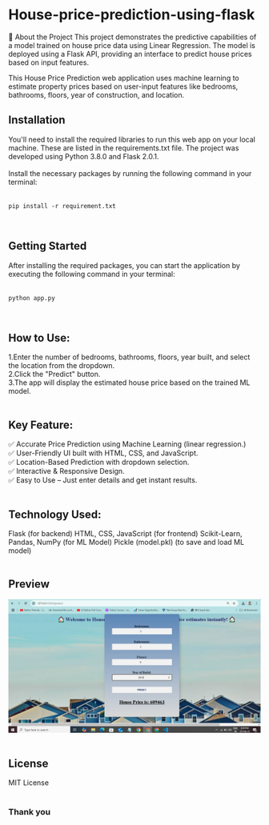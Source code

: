 # House-price-prediction-using-flask
📌 About the Project
This project demonstrates the predictive capabilities of a model trained on house price data using Linear Regression. The model is deployed using a Flask API, providing an interface to predict house prices based on input features.

This House Price Prediction web application uses machine learning to estimate property prices based on user-input features like bedrooms, bathrooms, floors, year of construction, and location.

## Installation

You'll need to install the required libraries to run this web app on your local machine. These are listed in the requirements.txt file. The project was developed using Python 3.8.0 and Flask 2.0.1.<br><br> Install the necessary packages by running the following command in your terminal:<br><br>

```
pip install -r requirement.txt
```
<br>

## Getting Started

After installing the required packages, you can start the application by executing the following command in your terminal:<br><br>
```
python app.py
```
<br>

## How to Use:
1.Enter the number of bedrooms, bathrooms, floors, year built, and select the location from the dropdown.<br>
2.Click the "Predict" button.<br>
3.The app will display the estimated house price based on the trained ML model.<br>
<br>

## Key Feature: 
✅ Accurate Price Prediction using Machine Learning (linear regression.)<br>
✅ User-Friendly UI built with HTML, CSS, and JavaScript.<br>
✅ Location-Based Prediction with dropdown selection.<br>
✅ Interactive & Responsive Design.<br>
✅ Easy to Use – Just enter details and get instant results.<br>
<br>


## Technology Used:
Flask (for backend)
HTML, CSS, JavaScript (for frontend)
Scikit-Learn, Pandas, NumPy (for ML Model)
Pickle (model.pkl) (to save and load ML model)
<br>
<br>


## Preview
<img src='https://github.com/sohambolla/House-Price-Prediction-Flask/blob/main/House-Price-Prediction-Flask/static/images/app.png'></img>
<br>
<br>

## License
MIT License
<br>
<br>

### Thank you
